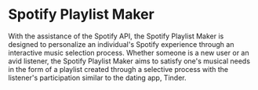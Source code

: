 # Spotify Playlist Maker 

With the assistance of the Spotify API, the Spotify Playlist Maker is designed to personalize an individual's Spotify experience through an interactive music selection process. Whether someone is a new user or an avid listener, the Spotify Playlist Maker aims to satisfy one's musical needs in the form of a playlist created through a selective process with the listener's participation similar to the dating app, Tinder.
